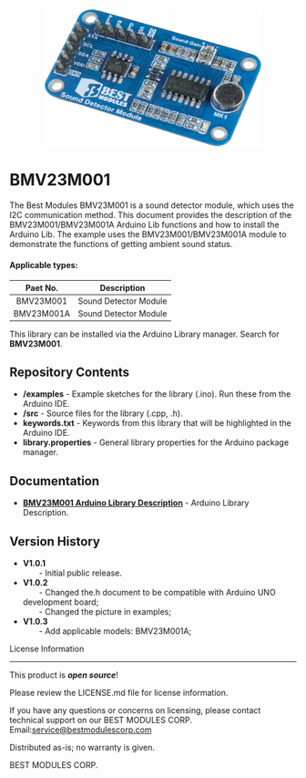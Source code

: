<div align=center>
<img src="https://github.com/BestModules-Libraries/img/blob/main/BMV23M001_V1.0.png" width="380" height="240"> 
</div> 


BMV23M001
===========================================================

The Best Modules BMV23M001 is a sound detector module, which uses the I2C communication method. This document provides the description of the BMV23M001/BMV23M001A Arduino Lib functions and how to install the Arduino Lib. The example uses the BMV23M001/BMV23M001A module to demonstrate the functions of getting ambient sound status.

#### Applicable types:
<div align=center>

|Paet No.   |Description                              |
|:---------:|:---------------------------------------:|
|BMV23M001 |Sound Detector Module|
|BMV23M001A|Sound Detector Module|

</div> 


This library can be installed via the Arduino Library manager. Search for **BMV23M001**. 

Repository Contents
-------------------

* **/examples** - Example sketches for the library (.ino). Run these from the Arduino IDE. 
* **/src** - Source files for the library (.cpp, .h).
* **keywords.txt** - Keywords from this library that will be highlighted in the Arduino IDE. 
* **library.properties** - General library properties for the Arduino package manager. 

Documentation 
-------------------

* **[BMV23M001 Arduino Library Description]( https://www.bestmodulescorp.com/bmv23m001.html#tab-product2 )** - Arduino Library Description.

Version History  
-------------------

* **V1.0.1**  
&emsp;&emsp;- Initial public release.  
* **V1.0.2**  
&emsp;&emsp;- Changed the.h document to be compatible with Arduino UNO development board;  
&emsp;&emsp;- Changed the picture in examples;  
* **V1.0.3**  
&emsp;&emsp;- Add applicable models: BMV23M001A; 

License Information

-------------------

This product is _**open source**_! 

Please review the LICENSE.md file for license information. 

If you have any questions or concerns on licensing, please contact technical support on our BEST MODULES CORP. Email:service@bestmodulescorp.com

Distributed as-is; no warranty is given.

BEST MODULES CORP.
